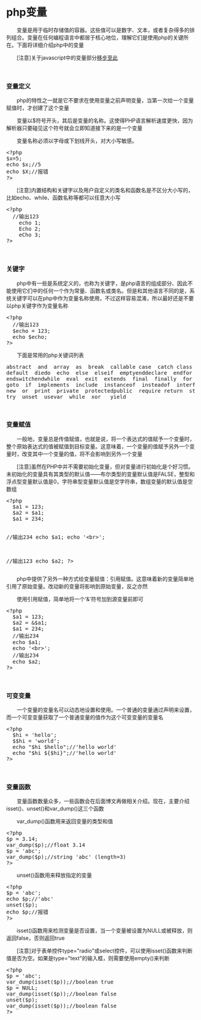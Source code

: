 # php变量

　　变量是用于临时存储值的容器。这些值可以是数字、文本，或者复杂得多的排列组合。变量在任何编程语言中都居于核心地位，理解它们是使用php的关键所在。下面将详细介绍php中的变量

　　[注意]关于javascript中的变量部分[移步至此](http://www.cnblogs.com/xiaohuochai/p/5549833.html)

&nbsp;

### 变量定义

　　php的特性之一就是它不要求在使用变量之前声明变量，当第一次给一个变量赋值时，才创建了这个变量

　　变量以$符号开头，其后是变量的名称。这使得PHP语言解析速度更快，因为解析器只要碰见这个符号就会立即知道接下来的是一个变量

　　变量名称必须以字母或下划线开头，对大小写敏感。

<div class="cnblogs_code">
<pre>&lt;?php
$x=5;
echo $x;//5
echo $X;//报错
?&gt;</pre>
</div>

　　[注意]内置结构和关键字以及用户自定义的类名和函数名是不区分大小写的，比如echo、while、函数名称等都可以任意大小写

<div class="cnblogs_code">
<pre>&lt;?php
  //输出123
    echo 1;
    Echo 2;
    eCho 3;
?&gt;</pre>
</div>

&nbsp;

### 关键字

　　php中有一些是系统定义的，也称为关键字，是php语言的组成部分、因此不能使用它们中的任何一个作为常量、函数名或类名。但是和其他语言不同的是，系统关键字可以在php中作为变量名称使用，不过这样容易混淆，所以最好还是不要以php关键字作为变量名称

<div class="cnblogs_code">
<pre>&lt;?php
  //输出123
  $echo = 123;
  echo $echo;
?&gt;  </pre>
</div>

　　下面是常用的php关键词列表

<div class="cnblogs_code">
<pre>abstract  and  array  as  break  callable case  catch class  cloneconst continue  declare
default  diedo  echo  else  elseif  emptyenddeclare  endfor  endforeach  endif
endswitchendwhile  eval  exit  extends  final  finally  for  foreach  function  global
goto  if  implements  include  instanceof  insteadof  interface  isset  list  namespace
new  or  print  private  protectedpublic  require return  static  switchthrow  trait
try  unset  usevar  while  xor   yield   </pre>
</div>

&nbsp;

### 变量赋值

　　一般地，变量总是传值赋值，也就是说，将一个表达式的值赋予一个变量时，整个原始表达式的值被赋值到目标变量。这意味着，一个变量的值赋予另外一个变量时，改变其中一个变量的值，将不会影响到另外一个变量

　　[注意]虽然在PHP中并不需要初始化变量，但对变量进行初始化是个好习惯。未初始化的变量具有其类型的默认值&mdash;&mdash;布尔类型的变量默认值是FALSE，整型和浮点型变量默认值是0，字符串型变量默认值是空字符串，数组变量的默认值是空数组

<div class="cnblogs_code">
<pre>&lt;?php
  $a1 = 123;
  $a2 = $a1;
  $a1 = 234;

  //输出234
  echo $a1;
  echo '&lt;br&gt;';

  //输出123
  echo $a2;
?&gt;   </pre>
</div>

　　php中提供了另外一种方式给变量赋值：引用赋值。这意味着新的变量简单地引用了原始变量。改动新的变量将影响到原始变量，反之亦然

　　使用引用赋值，简单地将一个'&amp;'符号加到源变量前即可

<div class="cnblogs_code">
<pre>&lt;?php
  $a1 = 123;
  $a2 = &amp;$a1;
  $a1 = 234;
  //输出234
  echo $a1;
  echo '&lt;br&gt;';
  //输出234
  echo $a2;
?&gt;  </pre>
</div>

&nbsp;

### 可变变量

　　一个变量的变量名可以动态地设置和使用。一个普通的变量通过声明来设置，而一个可变变量获取了一个普通变量的值作为这个可变变量的变量名

<div class="cnblogs_code">
<pre>&lt;?php
  $hi = 'hello';
  $$hi = 'world';
  echo "$hi $hello";//'hello world'
  echo "$hi ${$hi}";//'hello world'
?&gt;</pre>
</div>

&nbsp;

### 变量函数

　　变量函数数量众多，一些函数会在后面博文再做相关介绍。现在，主要介绍isset()、unset()和var_dump()这三个函数

　　var_dump()函数用来返回变量的类型和值

<div class="cnblogs_code">
<pre>&lt;?php
$p = 3.14;
var_dump($p);//float 3.14
$p = 'abc';
var_dump($p);//string 'abc' (length=3)
?&gt;</pre>
</div>

　　unset()函数用来释放指定的变量

<div class="cnblogs_code">
<pre>&lt;?php
$p = 'abc';
echo $p;//'abc'
unset($p);
echo $p;//报错
?&gt;</pre>
</div>

　　isset()函数用来检测变量是否设置，当一个变量被设置为NULL或被释放，则返回false，否则返回true

　　[注意]对于表单控件type="radio"或select控件，可以使用isset()函数来判断值是否为空。如果是type="text"的输入框，则需要使用empty()来判断

<div class="cnblogs_code">
<pre>&lt;?php
$p = 'abc';
var_dump(isset($p));//boolean true
$p = NULL;
var_dump(isset($p));//boolean false
unset($p);
var_dump(isset($p));//boolean false
?&gt;</pre>
</div>
